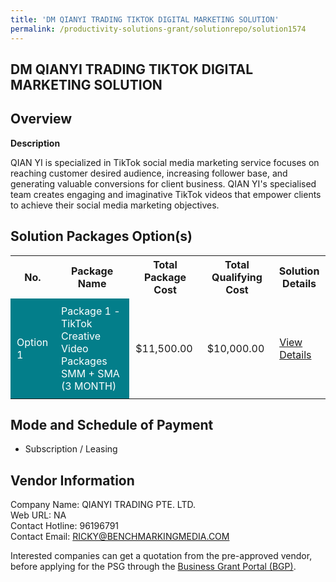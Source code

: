 ```yaml
---
title: 'DM QIANYI TRADING TIKTOK DIGITAL MARKETING SOLUTION'
permalink: /productivity-solutions-grant/solutionrepo/solution1574
---
```


## DM QIANYI TRADING TIKTOK DIGITAL MARKETING SOLUTION

## Overview

**Description**

QIAN YI is specialized in TikTok social media marketing service focuses on reaching customer desired audience, increasing follower base, and generating valuable conversions for client business. QIAN YI's specialised team creates engaging and imaginative TikTok videos that empower clients to achieve their social media marketing objectives.

## Solution Packages Option(s)

<table>
<tr>
<th><b>No.</b></th>
<th><b>Package Name</b></th>
<th><b>Total Package Cost</b></th>
<th><b>Total Qualifying Cost</b></th>
<th><b>Solution Details</b></th>
</tr>
<tr>
<td style='padding: 10px; background-color: #037E8A; color: #FFFFFF;'>Option 1</td>
<td style='padding: 10px; background-color: #037E8A; color: #FFFFFF;'>Package 1 - TikTok Creative Video Packages SMM + SMA (3 MONTH)</td>
<td style='padding: 10px;'>$11,500.00</td>
<td style='padding: 10px;'>$10,000.00</td>
<td style='padding: 10px;'><a href='/images/psg/Qianyi_Trading_Tiktok_DM_Desensitised_Annex3_Part1.pdf' target='_blank'>View Details</a></td>
</tr>
</table>

## Mode and Schedule of Payment

 - Subscription / Leasing

## Vendor Information

 Company Name: QIANYI TRADING PTE. LTD.<br>Web URL: NA <br>Contact Hotline: 96196791 <br>Contact Email: RICKY@BENCHMARKINGMEDIA.COM <br>

Interested companies can get a quotation from the pre-approved vendor, before applying for the PSG through the <a href='https://www.businessgrants.gov.sg/' target='_blank' rel='noopener'>Business Grant Portal (BGP)</a>.

<script src="/jquery/resize-tables.js"></script>
